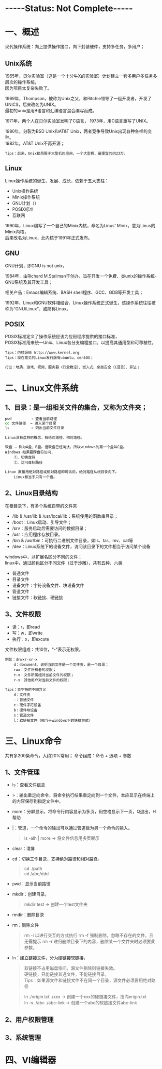 # -----Status: Not Complete-----

# 一、概述

现代操作系统：向上提供操作接口，向下封装硬件，支持多任务，多用户；   

## Unix系统   
1965年，贝尔实验室（这是一个十分牛X的实验室）计划建立一套多用户多任务多层次的操作系统，   
因为项目太复杂失败了。   
   
1969年，Thompson，被称为Unix之父，和Ritchie领导了一组开发者，开发了UNICS，后来改名为UNIX。   
最初的unix是用B语言和汇编语言混合编写而成。   

1971年，两个人在贝尔实验室发明了C语言，
1973年，用C语言重写了UNIX。   

1980年，分裂为BSD Unix和AT&T Unix，两者竞争导致Unix出现各种各样的变种。   
1982年，AT&T Unix不再开源；

```
Tips：后来，Unix都局限于大型机的应用，一个大型机，最便宜的约23万。
```

## Linux

Linux操作系统的诞生、发展、成长，依赖于五大支柱：   
- Unix操作系统
- Minix操作系统
- GNU计划（）
- POSIX标准
- 互联网

1990年，Linux编写了一个自己的Minix内核，命名为Linus' Minix，意为Linus的Minix内核，   
后来改名为Linux，此内核于1991年正式发布。   

## GNU

GNU计划，即GNU is not unix，   

1984年，由Richard M.Stallman于创办，旨在开发一个免费、类unix的操作系统-GNU系统及其开发工具；   

相关产品：Emacs编辑系统、BASH shell程序、GCC、GDB等开发工具；

1992年，Linux和GNU软件相结合，Linux操作系统正式诞生，该操作系统往往被称为“GNU/Linux”，或简称Linux。

## POSIX

POSIX标准定义了操作系统应该为应用程序提供的接口标准，   
POSIX标准用来统一Unix、Linux各分支编程接口，以提高其通用型和可移植性。

```
Tips：内核源码 http://www.kernel.org
Tips：现在常见的Linux发行版有ubuntu、centOS；
```
```
行业：地质、游戏、视频、服务器（行业稳定）、嵌入式、桌面安全（C语言）、算法；

```
# 二、Linux文件系统

## 1、目录：是一组相关文件的集合，又称为文件夹；   
```cmd
pwd         → 查看当前路径
cd 文件路径  → 进入某个目录
ls          → 列出当前文件目录
```
```
Linux没有盘符的概念，有绝对路径、相对路径。

软盘 → 称为A盘、B盘。但软盘已经淘汰，所以windows的第一个盘叫C盘。
Windows 如果要跨盘符访问，
    ①、切换盘符
    ②、访问目标路径

Linux 直接用绝对路径或相对路径即可访问，绝对路径从根目录向下。
    Linux相当于只有一个盘。
```

## 2、Linux目录结构   

在根目录下，有多个系统自带的文件夹
- /lib & /usr/lib & /usr/local/lib：系统使用的函数库目录；
- /boot：Linux启动、引导文件；
- /srv：服务启动后需要访问的数据目录；
- /usr：应用程序存放目录。
- /bin & /usr/bin：可执行二进制文件目录，如ls、tar、mv、cat等
- /dev：Linux系统下的设备文件，访问该目录下的文件相当于访问某个设备

windows中，以扩展名区分不同的文件；   
linux中，通过颜色区分不同文件（过于沙雕），共有五种、六类
- 普通文件
- 目录文件
- 设备文件：字符设备文件、块设备文件
- 管道文件
- 链接文件：软链接、硬链接

## 3、文件权限   

- 读：r，即read
- 写：w，即write
- 执行：x，即excute

文件权限组成：共10位，"-"表示无权限。   
```
例如：drwxr-xr-x
    d：document，说明当前文件是一个文件夹，是一个目录；
    rwx：文件所有者的权限；
    r-x：文件所属组对当前文件的权限；
    r-x：其他用户对当前文件的权限；

Tips：首字符的不同含义
    d：文件夹
    -：普通文件
    c：硬件字符设备
    b：硬件块设备
    s：管道文件
    l：软链接文件（相当于windows下的快捷方式）
```

# 三、Linux命令

共有多200条命令，大约20%常用；
命令组成：命令 + 选项 + 参数

## 1、文件管理
- ls：查看文件信息
- \>：输出重定向命令，将命令执行结果重定向到一个文件，本应显示在终端上的内容保存到指定文件中。   
- more：分屏显示，将命令行内容显示为多页，用空格显示下一页，Q退出，H帮助
- |：管道，一个命令的输出可以通过管道做为另一个命令的输入。   
    > ls -alh | more → 将文件信息用多页展示
- clear：清屏
- cd：切换工作目录，支持绝对路径和相对路径。
    > cd ./path   
    > cd /abc/ddd   
- pwd：显示当前路径
- mkdir：创建目录。
    > mkdir test → 创建一个test文件夹
- rmdir：删除目录
- rm：删除文件
    > rm -i 以进行交互的方式执行
    > rm -f 强制删除，忽略不存在的文件，且无需提示
    > rm -r 递归删除目录下的内容，删除某一个文件夹时必须要此参数。
- ln：建立链接文件，分为硬链接软链接，
    > 软链接不占用磁盘空间，源文件删除则链接失效。   
    > 硬链接，只能链接普通文件，不能链接目录。   
    > Tips：如果源文件和链接文件不在同一个目录，源文件必须要用绝对路径

    > ln ./origin.txt ./xxx → 创建一个xxx的硬链接文件，指向origin.txt   
    > ln -s ./abc ./abc-link → 创建一个abc的软链接文件abc-link



## 2、用户权限管理


## 3、系统管理


# 四、VI编辑器


